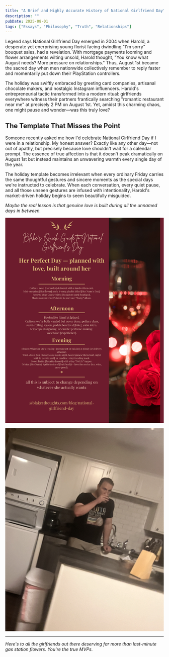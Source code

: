 ```yaml
---
title: "A Brief and Highly Accurate History of National Girlfriend Day"
description: ""
pubDate: 2025-08-01
tags: ["Essays", "Philosophy", "Truth", "Relationships"]
---
```


Legend says National Girlfriend Day emerged in 2004 when Harold, a desperate yet enerprising young florist facing dwindling "I'm sorry" bouquet sales, had a revelation. With mortgage payments looming and flower arrangements wilting unsold, Harold thought, "You know what August needs? More pressure on relationships." Thus, August 1st became the sacred day when men nationwide collectively remember to reply faster and momentarily put down their PlayStation controllers.

The holiday was swiftly embraced by greeting card companies, artisanal chocolate makers, and nostalgic Instagram influencers. Harold's entrepreneurial tactic transformed into a modern ritual: girlfriends everywhere witness their partners frantically searching "romantic restaurant near me" at precisely 2 PM on August 1st. Yet, amidst this charming chaos, one might pause and wonder—was this truly love?

## The Template That Misses the Point

Someone recently asked me how I'd celebrate National Girlfriend Day if I were in a relationship. My honest answer? Exactly like any other day—not out of apathy, but precisely because love shouldn't wait for a calendar prompt. The essence of true affection is that it doesn't peak dramatically on August 1st but instead maintains an unwavering warmth every single day of the year.

The holiday template becomes irrelevant when every ordinary Friday carries the same thoughtful gestures and sincere moments as the special days we're instructed to celebrate. When each conversation, every quiet pause, and all those unseen gestures are infused with intentionality, Harold's market-driven holiday begins to seem beautifully misguided.

*Maybe the real lesson is that genuine love is built during all the unnamed days in between.*

![Additional Template](/1.png)

![National Girlfriend Day Template](/National-Girlfriend-Day.png)

---

*Here's to all the girlfriends out there deserving far more than last-minute gas station flowers. You're the true MVPs.*